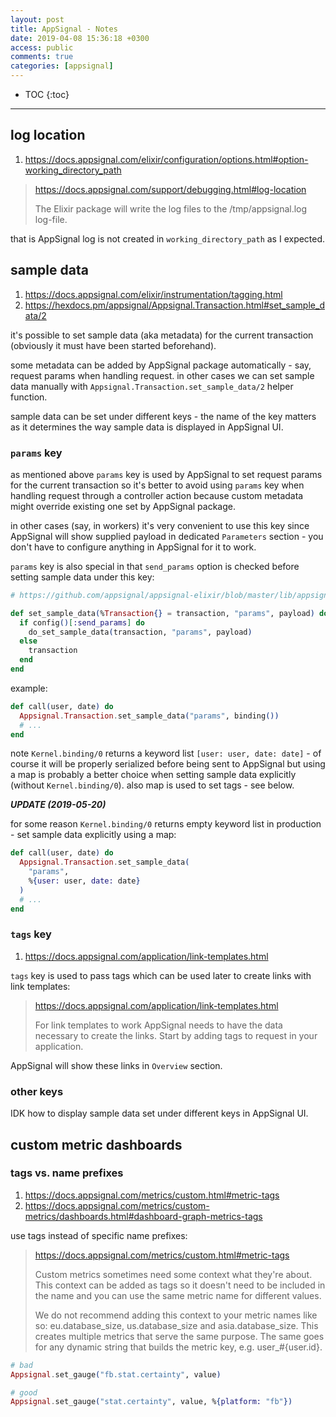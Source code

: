 ```yaml
---
layout: post
title: AppSignal - Notes
date: 2019-04-08 15:36:18 +0300
access: public
comments: true
categories: [appsignal]
---
```


<!-- more -->

<!-- prettier-ignore -->
* TOC
{:toc}
<hr>

log location
------------

1. <https://docs.appsignal.com/elixir/configuration/options.html#option-working_directory_path>

> <https://docs.appsignal.com/support/debugging.html#log-location>
>
> The Elixir package will write the log files to the /tmp/appsignal.log
> log-file.

that is AppSignal log is not created in `working_directory_path` as I expected.

sample data
-----------

1. <https://docs.appsignal.com/elixir/instrumentation/tagging.html>
3. <https://hexdocs.pm/appsignal/Appsignal.Transaction.html#set_sample_data/2>

it's possible to set sample data (aka metadata) for the current transaction
(obviously it must have been started beforehand).

some metadata can be added by AppSignal package automatically - say, request
params when handling request. in other cases we can set sample data manually
with `Appsignal.Transaction.set_sample_data/2` helper function.

sample data can be set under different keys - the name of the key matters as
it determines the way sample data is displayed in AppSignal UI.

### `params` key

as mentioned above `params` key is used by AppSignal to set request params
for the current transaction so it's better to avoid using `params` key when
handling request through a controller action because custom metadata might
override existing one set by AppSignal package.

in other cases (say, in workers) it's very convenient to use this key since
AppSignal will show supplied payload in dedicated `Parameters` section - you
don't have to configure anything in AppSignal for it to work.

`params` key is also special in that `send_params` option is checked before
setting sample data under this key:

```elixir
# https://github.com/appsignal/appsignal-elixir/blob/master/lib/appsignal/transaction.ex#L263

def set_sample_data(%Transaction{} = transaction, "params", payload) do
  if config()[:send_params] do
    do_set_sample_data(transaction, "params", payload)
  else
    transaction
  end
end
```

example:

```elixir
def call(user, date) do
  Appsignal.Transaction.set_sample_data("params", binding())
  # ...
end
```

note `Kernel.binding/0` returns a keyword list `[user: user, date: date]` -
of course it will be properly serialized before being sent to AppSignal but
using a map is probably a better choice when setting sample data explicitly
(without `Kernel.binding/0`). also map is used to set tags - see below.

***UPDATE (2019-05-20)***

for some reason `Kernel.binding/0` returns empty keyword list in production -
set sample data explicitly using a map:

```elixir
def call(user, date) do
  Appsignal.Transaction.set_sample_data(
    "params",
    %{user: user, date: date}
  )
  # ...
end
```

### `tags` key

1. <https://docs.appsignal.com/application/link-templates.html>

`tags` key is used to pass tags which can be used later to create links with
link templates:

> <https://docs.appsignal.com/application/link-templates.html>
>
> For link templates to work AppSignal needs to have the data necessary
> to create the links. Start by adding tags to request in your application.

AppSignal will show these links in `Overview` section.

### other keys

IDK how to display sample data set under different keys in AppSignal UI.

custom metric dashboards
------------------------

### tags vs. name prefixes

1. <https://docs.appsignal.com/metrics/custom.html#metric-tags>
2. <https://docs.appsignal.com/metrics/custom-metrics/dashboards.html#dashboard-graph-metrics-tags>

use tags instead of specific name prefixes:

> <https://docs.appsignal.com/metrics/custom.html#metric-tags>
>
> Custom metrics sometimes need some context what they're about. This
> context can be added as tags so it doesn't need to be included in the
> name and you can use the same metric name for different values.
>
> We do not recommend adding this context to your metric names like so:
> eu.database_size, us.database_size and asia.database_size. This creates
> multiple metrics that serve the same purpose. The same goes for any
> dynamic string that builds the metric key, e.g. user_#{user.id}.

```elixir
# bad
Appsignal.set_gauge("fb.stat.certainty", value)

# good
Appsignal.set_gauge("stat.certainty", value, %{platform: "fb"})
```
